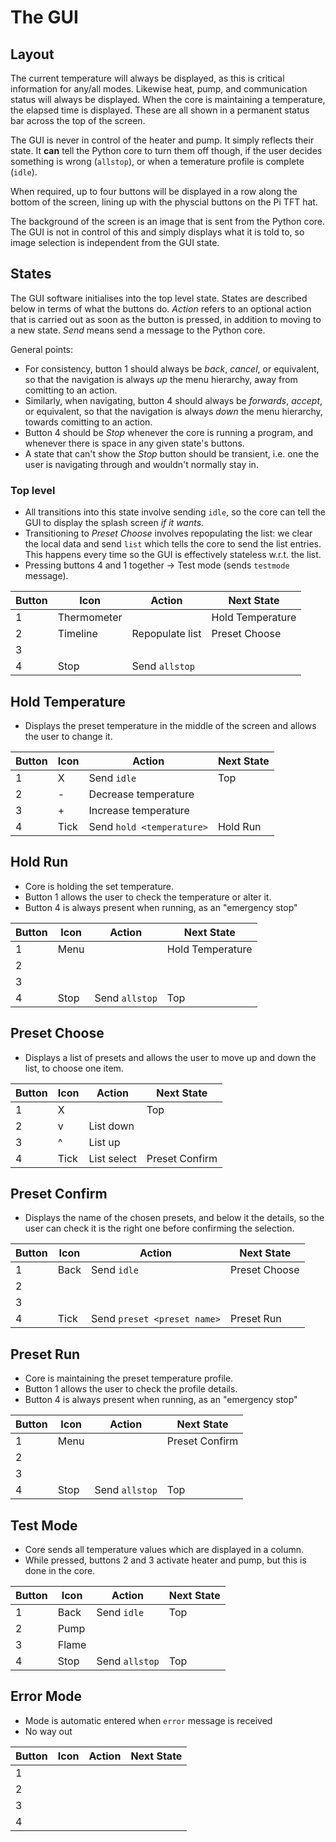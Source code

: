 # The GUI

## Layout
The current temperature will always be displayed, as this is critical information for any/all modes.
Likewise heat, pump, and communication status will always be displayed.
When the core is maintaining a temperature, the elapsed time is displayed.
These are all shown in a permanent status bar across the top of the screen.

The GUI is never in control of the heater and pump. It simply reflects their state.
It **can** tell the Python core to turn them off though, if the user decides something is
wrong (`allstop`), or when a temerature profile is complete (`idle`).

When required, up to four buttons will be displayed in a row along the bottom of the screen, 
lining up with the physcial buttons on the Pi TFT hat.

The background of the screen is an image that is sent from the Python core. 
The GUI is not in control of this and simply displays what it is told to, so image selection is independent from the GUI state.

## States

The GUI software initialises into the top level state.
States are described below in terms of what the buttons do.
*Action* refers to an optional action that is carried out as soon as the button is pressed, in addition to moving to a new state.
*Send* means send a message to the Python core.

General points:
* For consistency, button 1 should always be *back*, *cancel*, or equivalent, so that the navigation is always *up* the menu hierarchy, away from comitting to an action.
* Similarly, when navigating, button 4 should always be *forwards*, *accept*, or equivalent, so that the navigation is always *down* the menu hierarchy, towards comitting to an action.
* Button 4 should be *Stop* whenever the core is running a program, and whenever there is space in any given state's buttons.
* A state that can't show the *Stop* button should be transient, i.e. one the user is navigating through and wouldn't normally stay in.

### Top level

* All transitions into this state involve sending `idle`, so the core can tell the GUI to display the splash screen *if it wants*.
* Transitioning to *Preset Choose* involves repopulating the list: we clear the local data and send `list` which tells the core to send the list entries. This happens every time so the GUI is effectively stateless w.r.t. the list.
* Pressing buttons 4 and 1 together -> Test mode (sends `testmode` message).

| Button | Icon | Action | Next State |
|--------|------|--------|------------|
| 1      | Thermometer | | Hold Temperature |
| 2      | Timeline | Repopulate list | Preset Choose |
| 3      |      |        |            |
| 4      | Stop | Send `allstop` | |


## Hold Temperature

* Displays the preset temperature in the middle of the screen and allows the user to change it.

| Button | Icon | Action     | Next State |
|--------|------|------------|------------|
| 1      | X    | Send `idle`| Top        |
| 2      | -    | Decrease temperature |  |
| 3      | +    | Increase temperature |  |
| 4      | Tick | Send `hold <temperature>` | Hold Run |

## Hold Run

* Core is holding the set temperature.
* Button 1 allows the user to check the temperature or alter it.
* Button 4 is always present when running, as an "emergency stop"

| Button | Icon | Action | Next State |
|--------|------|--------|------------|
| 1      | Menu |        | Hold Temperature |
| 2      |      |        |            |
| 3      |      |        |            |
| 4      | Stop | Send `allstop` | Top |

## Preset Choose

* Displays a list of presets and allows the user to move up and down the list, to choose one item.

| Button | Icon | Action | Next State |
|--------|------|--------|------------|
| 1      | X    |        | Top        |
| 2      | v    | List down   |            |
| 3      | ^    | List up     |            |
| 4      | Tick | List select | Preset Confirm           |

## Preset Confirm

* Displays the name of the chosen presets, and below it the details, so the user can check it is the right one before confirming the selection.

| Button | Icon | Action | Next State |
|--------|------|--------|------------|
| 1      | Back | Send `idle` | Preset Choose |
| 2      |      |        |            |
| 3      |      |        |            |
| 4      | Tick | Send `preset <preset name>` | Preset Run |

## Preset Run

* Core is maintaining the preset temperature profile.
* Button 1 allows the user to check the profile details.
* Button 4 is always present when running, as an "emergency stop"

| Button | Icon | Action | Next State |
|--------|------|--------|------------|
| 1      | Menu |        | Preset Confirm |
| 2      |      |        |            |
| 3      |      |        |            |
| 4      | Stop | Send `allstop` | Top |


## Test Mode

* Core sends all temperature values which are displayed in a column.
* While pressed, buttons 2 and 3 activate heater and pump, but this is done in the core.

| Button | Icon | Action | Next State |
|--------|------|--------|------------|
| 1      | Back | Send `idle` | Top   |
| 2      | Pump |        |            |
| 3      | Flame |       |            |
| 4      | Stop | Send `allstop` | Top |


## Error Mode

* Mode is automatic entered when `error` message is received
* No way out

| Button | Icon | Action | Next State |
|--------|------|--------|------------|
| 1      |      |        |            |
| 2      |      |        |            |
| 3      |      |        |            |
| 4      |      |        |            |


